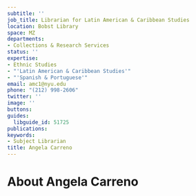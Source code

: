 ```yaml
---
subtitle: ''
job_title: Librarian for Latin American & Caribbean Studies
location: Bobst Library
space: MZ
departments:
- Collections & Research Services
status: ''
expertise:
- Ethnic Studies
- "'Latin American & Caribbean Studies'"
- "'Spanish & Portuguese'"
email: amc1@nyu.edu
phone: "(212) 998-2606"
twitter: ''
image: ''
buttons: 
guides:
  libguide_id: 51725
publications: 
keywords:
- Subject Librarian
title: Angela Carreno
---
```


# About Angela Carreno